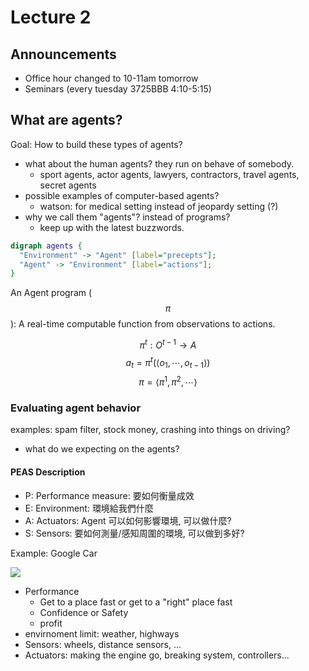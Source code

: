 # Lecture 2

## Announcements

- Office hour changed to 10-11am tomorrow
- Seminars (every tuesday 3725BBB 4:10-5:15)

## What are agents?

Goal: How to build these types of agents?

- what about the human agents? they run on behave of somebody.
  - sport agents, actor agents, lawyers, contractors, travel agents, secret agents
- possible examples of computer-based agents?
  - watson: for medical setting instead of jeopardy setting (?)
- why we call them "agents"? instead of programs?
  - keep up with the latest buzzwords.

```dot
digraph agents {
  "Environment" -> "Agent" [label="precepts"];
  "Agent" -> "Environment" [label="actions"];
}
```

An Agent program ($$\pi$$): A real-time computable function from observations to actions.

$$ \pi^t: O^{t-1}\to A$$
$$ a_t = \pi^t(\langle o_1, \cdots, o_{t-1}\rangle)$$
$$ \pi = \langle \pi^1, \pi^2, \cdots \rangle $$

### Evaluating agent behavior

examples: spam filter, stock money, crashing into things on driving?

- what do we expecting on the agents?

#### PEAS Description

- P: Performance measure: 要如何衡量成效
- E: Environment: 環境給我們什麼
- A: Actuators: Agent 可以如何影響環境, 可以做什麼?
- S: Sensors: 要如何測量/感知周圍的環境, 可以做到多好?

Example: Google Car

![](http://news.bbcimg.co.uk/media/images/75147000/jpg/_75147500_google_car_624.jpg)

- Performance
  - Get to a place fast or get to a "right" place fast
  - Confidence or Safety
  - profit
- envirnoment limit: weather, highways
- Sensors: wheels, distance sensors, ...
- Actuators: making the engine go, breaking system, controllers...

